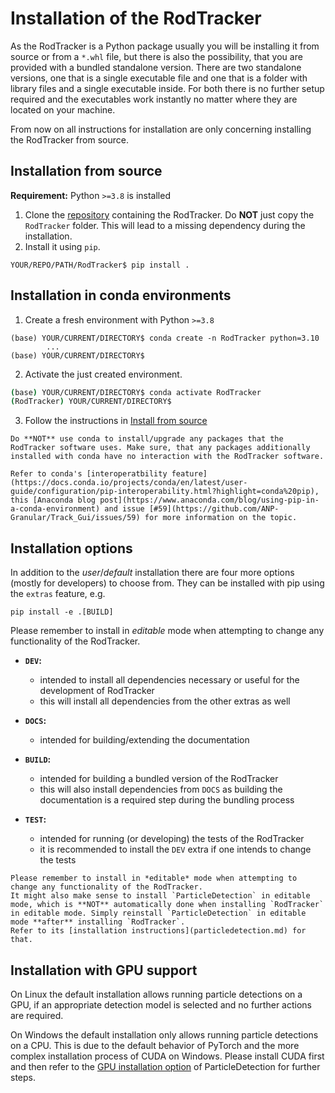 # Installation of the RodTracker
As the RodTracker is a Python package usually you will be installing it from source or from a `*.whl` file, but there is also the possibility, that you are provided with a bundled standalone version. There are two standalone versions, one that is a single executable file and one that is a folder with library files and a single executable inside.
For both there is no further setup required and the executables work instantly no matter where they are located on your machine.

From now on all instructions for installation are only concerning installing the RodTracker from source.

## Installation from source

**Requirement:** Python `>=3.8` is installed
  1. Clone the [repository](https://github.com/ANP-Granular/Track_Gui) containing the RodTracker. Do **NOT** just copy the `RodTracker` folder. This will lead to a missing dependency during the installation.
  2. Install it using `pip`.
   ```shell
   YOUR/REPO/PATH/RodTracker$ pip install .
   ```
## Installation in conda environments
1. Create a fresh environment with Python `>=3.8`
  ```shell
  (base) YOUR/CURRENT/DIRECTORY$ conda create -n RodTracker python=3.10
          ...
  (base) YOUR/CURRENT/DIRECTORY$ 
  ```
2. Activate the just created environment.
  ```bash
  (base) YOUR/CURRENT/DIRECTORY$ conda activate RodTracker
  (RodTracker) YOUR/CURRENT/DIRECTORY$ 
  ```
3. Follow the instructions in [Install from source](#installation-from-source)

```{important}
Do **NOT** use conda to install/upgrade any packages that the RodTracker software uses. Make sure, that any packages additionally installed with conda have no interaction with the RodTracker software.

Refer to conda's [interoperatbility feature](https://docs.conda.io/projects/conda/en/latest/user-guide/configuration/pip-interoperability.html?highlight=conda%20pip), this [Anaconda blog post](https://www.anaconda.com/blog/using-pip-in-a-conda-environment) and issue [#59](https://github.com/ANP-Granular/Track_Gui/issues/59) for more information on the topic.
```

## Installation options
In addition to the *user*/*default* installation there are four more options (mostly for developers) to choose from. They can be installed with pip using the `extras` feature, e.g.
```shell
pip install -e .[BUILD]
```
Please remember to install in *editable* mode when attempting to change any functionality of the RodTracker.

- **`DEV`:**
  - intended to install all dependencies necessary or useful for the development of RodTracker
  - this will install all dependencies from the other extras as well

- **`DOCS`:**
   - intended for building/extending the documentation

- **`BUILD`:**
  - intended for building a bundled version of the RodTracker
  - this will also install dependencies from `DOCS` as building the documentation is a required step during the bundling process

- **`TEST`:**
  - intended for running (or developing) the tests of the RodTracker
  - it is recommended to install the `DEV` extra if one intends to change the tests


```{hint}
Please remember to install in *editable* mode when attempting to change any functionality of the RodTracker.
It might also make sense to install `ParticleDetection` in editable mode, which is **NOT** automatically done when installing `RodTracker` in editable mode. Simply reinstall `ParticleDetection` in editable mode **after** installing `RodTracker`.
Refer to its [installation instructions](particledetection.md) for that.
```

## Installation with GPU support
On Linux the default installation allows running particle detections on a GPU, if an appropriate detection model is selected and no further actions are required.

On Windows the default installation only allows running particle detections on a CPU. This is due to the default behavior of PyTorch and the more complex installation process of CUDA on Windows.
Please install CUDA first and then refer to the [GPU installation option](particledetection.md#installation-options) of ParticleDetection for further steps.